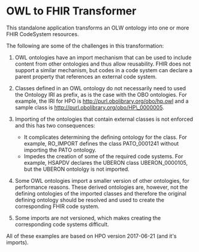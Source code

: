 # OWL to FHIR Transformer

This standalone application transforms an OLW ontology into one or more FHIR CodeSystem resources. 

The following are some of the challenges in this transformation:

1. OWL ontologies have an import mechanism that can be used to include content from other ontologies and thus allow reusability. FHIR does not support a similar mechanism, but codes in a code system can declare a parent property that references an external code system.

2. Classes defined in an OWL ontology do not necessarily need to used the Ontology IRI as prefix, as is the case with the OBO ontologies. For example, the IRI for HPO is http://purl.obolibrary.org/obo/hp.owl and a sample class is http://purl.obolibrary.org/obo/HP\_0000005.

3. Importing of the ontologies that contain external classes is not enforced and this has two consequences:
    * It complicates determining the defining ontology for the class. For example, RO\_IMPORT defines the class PATO\_0001241 without importing the PATO ontology.
    * Impedes the creation of some of the required code systems. For example, HSAPDV declares the UBERON class UBERON_0000105, but the UBERON ontololgy is not imported.

4. Some OWL ontologies import a smaller version of other ontologies, for performance reasons. These derived ontologies are, however, not the defining ontologies of the imported classes and therefore the original defining ontology should be resolved and used to create the corresponding FHIR code system.

5. Some imports are not versioned, which makes creating the corresponding code systems difficult.

All of these examples are based on HPO version 2017\-06\-21 (and it's imports).
